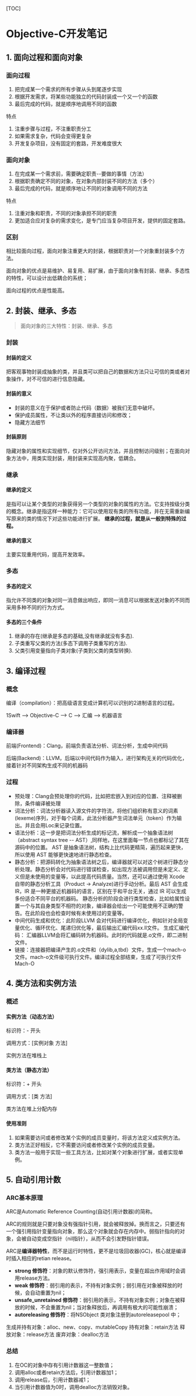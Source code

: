 [TOC]

# Objective-C开发笔记

## 1. 面向过程和面向对象

### 面向过程

1. 把完成某一个需求的所有步骤从头到尾逐步实现
2. 根据开发需求，将某些功能独立的代码封装成一个又一个的函数
3. 最后完成的代码，就是顺序地调用不同的函数

特点

1. 注重步骤与过程，不注重职责分工
2. 如果需求复杂，代码会变得更复杂
3. 开发复杂项目，没有固定的套路，开发难度很大

### 面向对象

1. 在完成某一个需求前，需要确定职责--要做的事情（方法）
2. 根据职责确定不同的对象，在对象内部封装不同的方法（多个）
3. 最后完成的代码，就是顺序地让不同的对象调用不同的方法

特点

1. 注重对象和职责，不同的对象承担不同的职责
2. 更加适合应对复杂的需求变化，是专门应当复杂项目开发，提供的固定套路。

### 区别

相比较面向过程，面向对象注重更大的封装，根据职责对一个对象重封装多个方法。

面向对象的优点是易维护、易复用、易扩展，由于面向对象有封装、继承、多态性的特性，可以设计出低耦合的系统；

面向过程的优点是性能高。

## 2. 封装、继承、多态

>  面向对象的三大特性：封装、继承、多态

### 封装

#### 封装的定义

把客观事物封装成抽象的类，并且类可以把自己的数据和方法只让可信的类或者对象操作，对不可信的进行信息隐藏。

#### 封装的意义

- 封装的意义在于保护或者防止代码（数据）被我们无意中破坏。
- 保护成员属性，不让类以外的程序直接访问和修改；
- 隐藏方法细节

#### 封装原则

隐藏对象的属性和实现细节，仅对外公开访问方法，并且控制访问级别；在面向对象方法中，用类实现封装，用封装来实现高内聚，低耦合。

### 继承

#### 继承的定义

是指可以让某个类型的对象获得另一个类型的对象的属性的方法。它支持按级分类的概念。继承是指这样一种能力：它可以使用现有类的所有功能，并在无需重新编写原来的类的情况下对这些功能进行扩展。 **继承的过程，就是从一般到特殊的过程。**

#### 继承的意义

主要实现重用代码，提高开发效率。

### 多态

#### 多态的定义

指允许不同类的对象对同一消息做出响应，即同一消息可以根据发送对象的不同而采用多种不同的行为方式。

#### 多态的三个条件

1. 继承的存在(继承是多态的基础,没有继承就没有多态).
2. 子类重写父类的方法(多态下调用子类重写的方法).
3. 父类引用变量指向子类对象(子类到父类的类型转换).

## 3. 编译过程

### 概念

编译（compilation）：把高级语言变成计算机可以识别的2进制语言的过程。

1Swift --> Objective-C --> C --> 汇编 --> 机器语言

### 编译器

前端(Frontend)：Clang，前端负责语法分析、词法分析，生成中间代码

后端(Backend)：LLVM，后端以中间代码作为输入，进行架构无关的代码优化，接着针对不同架构生成不同的机器码

### 过程

- 预处理：Clang会预处理你的代码，比如把宏嵌入到对应的位置、注释被删除，条件编译被处理
- 词法分析：词法分析器读入源文件的字符流，将他们组织称有意义的词素(lexeme)序列，对于每个词素，此法分析器产生词法单元（token）作为输出。并且会用Loc来记录位置。
- 语法分析：这一步是把词法分析生成的标记流，解析成一个抽象语法树（abstract syntax tree -- AST）,同样地，在这里面每一节点也都标记了其在源码中的位置。
  AST 是抽象语法树，结构上比代码更精简，遍历起来更快，所以使用 AST 能够更快速地进行静态检查。
- 静态分析：把源码转化为抽象语法树之后，编译器就可以对这个树进行静态分析处理。静态分析会对代码进行错误检查，如出现方法被调用但是未定义、定义但是未使用的变量等，以此提高代码质量。当然，还可以通过使用 Xcode 自带的静态分析工具（Product -> Analyze)进行手动分析。最后 AST 会生成 IR，IR 是一种更接近机器码的语言，区别在于和平台无关，通过 IR 可以生成多份适合不同平台的机器码。
  静态分析的阶段会进行类型检查，比如给属性设置一个与其自身类型不相符的对象，编译器会给出一个可能使用不正确的警告。在此阶段也会检查时候有未使用过的变量等。
- 中间代码生成和优化：此阶段LLVM 会对代码进行编译优化，例如针对全局变量优化、循环优化、尾递归优化等，最后输出汇编代码xx.ll文件。
  生成汇编代码： 汇编器LLVM会将汇编码转为机器码。此时的代码就是.o文件，即二进制文件。
- 链接：连接器把编译产生的.o文件和（dylib,a,tbd）文件，生成一个mach-o文件。mach-o文件级可执行文件。编译过程全部结束，生成了可执行文件Mach-O

## 4. 类方法和实例方法

### 概述

#### 实例方法（动态方法）

标识符：- 开头

调用方式：[实例对象 方法]

实例方法在堆栈上

#### 类方法（静态方法）

标识符：+ 开头

调用方式：[类 方法]

类方法在堆上分配内存

#### 使用准则

1. 如果需要访问或者修改某个实例的成员变量时，将该方法定义成实例方法。
2. 类方法正好相反，它不需要访问或者修改某个实例的成员变量。
3. 类方法一般用于实现一些工具方法，比如对某个对象进行扩展，或者实现单例。

## 5. 自动引用计数

### ARC基本原理

ARC是Automatic Reference Counting(自动引用计数器)的简称。

ARC的规则就是只要对象没有强指针引用，就会被释放掉。换而言之，只要还有一个强引用指针变量指向对象，那么这个对象就会存在内存中。弱指针指向的对象，会被自动变成空指针（nil指针），从而不会引发野指针错误。

ARC是**编译器特性**，而不是运行时特性，更不是垃圾回收器(GC)，核心就是编译时插入相应的retian release。

- **strong 修饰符**：对象的默认修饰符，强引用表示，变量在超出作用域时会调用release方法。
- **weak 修饰符**：弱引用的表示，不持有对象实例；弱引用在对象被释放的时候，会自动重置为nil；
- **unsafe_unretained 修饰符**：弱引用的表示，不持有对象实例；对象在被释放的时候，不会重置为nil；当对象释放后，再调用有极大的可能性崩溃；
- **autoreleasing 修饰符**：将NSObject 类对象注册到autoreleasepool 中；

生成并持有对象：alloc、new、copy、mutableCopy 
持有对象：retain方法 
释放对象：release方法 
废弃对象：dealloc方法 

### 总结

1. 在OC的对象中存有引用计数器这一整数值；
2. 调用alloc或者retain方法后，引用计数器加1；
3. 调用release后，引用计数器减1；
4. 当引用计数器值为0时，调用dealloc方法销毁对象。


